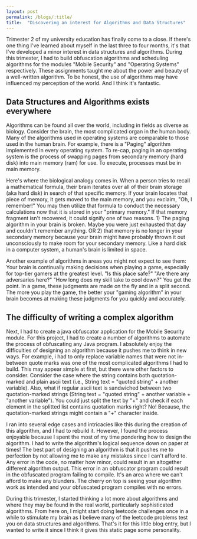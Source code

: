 ```yaml
---
layout: post
permalink: /blogs/:title/
title:  "Discovering an interest for Algorithms and Data Structures"
---
```


Trimester 2 of my university education has finally come to a close. If there's one thing I've learned about myself in the last three to four months, it's that I've developed a minor interest in data structures and algorithms. During this trimester, I had to build obfuscation algorithms and scheduling algorithms for the modules "Mobile Security" and "Operating Systems" respectively. These assignments taught me about the power and beauty of a well-written algorithm. To be honest, the use of algorithms may have influenced my perception of the world. And I think it's fantastic.


## Data Structures and Algorithms exists everywhere
Algorithms can be found all over the world, including in fields as diverse as biology. Consider the brain, the most complicated organ in the human body. Many of the algorithms used in operating systems are comparable to those used in the human brain. For example, there is a "Paging" algorithm implemented in every operating system. To re-cap, paging in an operating system is the process of swapping pages from secondary memory (hard disk) into main memory (ram) for use. To execute, processes must be in main memory.


Here's where the biological analogy comes in. When a person tries to recall a mathematical formula, their brain iterates over all of their brain storage (aka hard disk) in search of that specific memory. If your brain locates that piece of memory, it gets moved to the main memory, and you exclaim, "Oh, I remember!" You may then utilize that formula to conduct the necessary calculations now that it is stored in your "primary memory." If that memory fragment isn't recovered, it could signify one of two reasons. 1) The paging algorithm in your brain is broken. Maybe you were just exhausted that day and couldn't remember anything. OR 2) that memory is no longer in your secondary memory because your brain might have probably thrown it out unconsciously to make room for your secondary memory. Like a hard disk in a computer system, a human's brain is limited in space. 

Another example of algorithms in areas you might not expect to see them: Your brain is continually making decisions when playing a game, especially for top-tier gamers at the greatest level. "Is this place safe?" "Are there any adversaries here?" "How long does my skill take to cool down?" You get the point. In a game, these judgments are made on the fly and in a split second. The more you play the game, the better your "gaming algorithm" in your brain becomes at making these judgments for you quickly and accurately.


## The difficulty of writing a complex algorithm
Next, I had to create a java obfuscator application for the Mobile Security module. For this project, I had to create a number of algorithms to automate the process of obfuscating any Java program. I absolutely enjoy the difficulties of designing an algorithm because it pushes me to think in new ways. For example, i had to only replace variable names that were not in-between quote marks was one of the most complicated algorithms I had to build. This may appear simple at first, but there were other factors to consider. Consider the case where the string contains both quotation-marked and plain ascii text (i.e., String text = "quoted string" + another variable). Also, what if regular ascii text is sandwiched between two quotation-marked strings (String text = "quoted string" + another variable + "another variable"). You could just split the text by "+" and check if each element in the splitted list contains quotation marks right? No! Because, the quotation-marked strings might contain a "+" character inside. 

I ran into several edge cases and intricacies like this during the creation of this algorithm, and I had to rebuild it. However, I found the process enjoyable because I spent the most of my time pondering how to design the algorithm. I had to write the algorithm's logical sequence down on paper at times! The best part of designing an algorithm is that it pushes me to perfection by not allowing me to make any mistakes since I can't afford to. Any error in the code, no matter how minor, could result in an altogether different algorithm output. This error in an obfuscator program could result in the obfuscated program failing to compile. It's an area where we can't afford to make any blunders. The cherry on top is seeing your algorithm work as intended and your obfuscated program compiles with no errors. 

During this trimester, I started thinking a lot more about algorithms and where they may be found in the real world, particularly sophisticated algorithms. From here on, I might start doing leetcode challenges once in a while to stimulate my brain as I believe many of the leetcode problems test you on data structures and algorithms. That's it for this little blog entry, but I wanted to write it since I think it gives this static page some personality. 